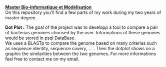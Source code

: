 **[Master Bio-Informatique et Modélisation](http://www.lcqb.upmc.fr/BIM/index.html#debouches)**  
On this repository you'll find a few parts of my work during my two years of master degree.

**Dot Plot :** The goal of the project was to developp a tool to compare a pair of bacterias genomes choosed by the user. Informations of these genomes would be stored in psql DataBase.  
               We uses a BLASTp to compare the genome based on many criterias such as sequence identity, sequence covery, ... .  Then the dotplot shows on a graphic the similarities between the two genomes. 
               For more informations feel free to contact me on my email.
